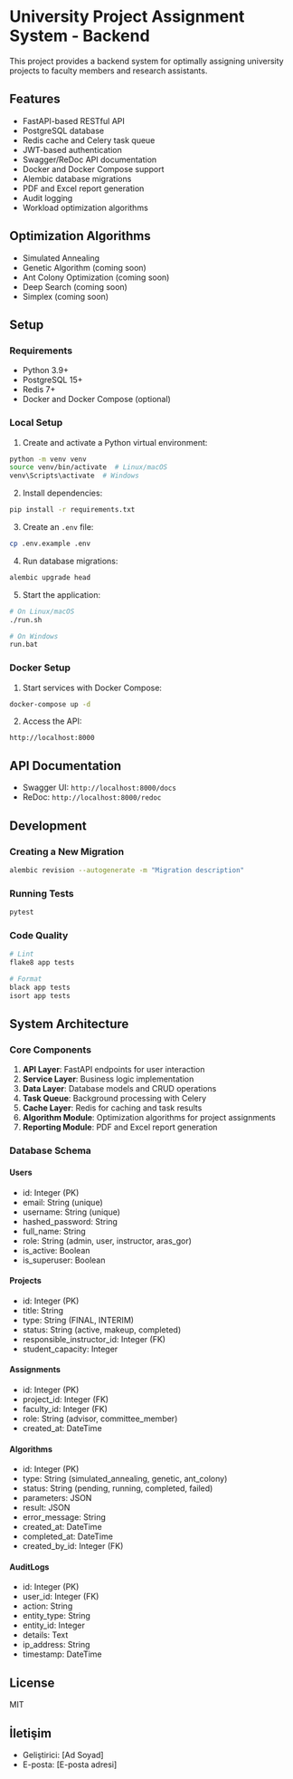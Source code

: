 # University Project Assignment System - Backend

This project provides a backend system for optimally assigning university projects to faculty members and research assistants.

## Features

- FastAPI-based RESTful API
- PostgreSQL database
- Redis cache and Celery task queue
- JWT-based authentication
- Swagger/ReDoc API documentation
- Docker and Docker Compose support
- Alembic database migrations
- PDF and Excel report generation
- Audit logging
- Workload optimization algorithms

## Optimization Algorithms

- Simulated Annealing
- Genetic Algorithm (coming soon)
- Ant Colony Optimization (coming soon)
- Deep Search (coming soon)
- Simplex (coming soon)

## Setup

### Requirements

- Python 3.9+
- PostgreSQL 15+
- Redis 7+
- Docker and Docker Compose (optional)

### Local Setup

1. Create and activate a Python virtual environment:
```bash
python -m venv venv
source venv/bin/activate  # Linux/macOS
venv\Scripts\activate  # Windows
```

2. Install dependencies:
```bash
pip install -r requirements.txt
```

3. Create an `.env` file:
```bash
cp .env.example .env
```

4. Run database migrations:
```bash
alembic upgrade head
```

5. Start the application:
```bash
# On Linux/macOS
./run.sh

# On Windows
run.bat
```

### Docker Setup

1. Start services with Docker Compose:
```bash
docker-compose up -d
```

2. Access the API:
```
http://localhost:8000
```

## API Documentation

- Swagger UI: `http://localhost:8000/docs`
- ReDoc: `http://localhost:8000/redoc`

## Development

### Creating a New Migration

```bash
alembic revision --autogenerate -m "Migration description"
```

### Running Tests

```bash
pytest
```

### Code Quality

```bash
# Lint
flake8 app tests

# Format
black app tests
isort app tests
```

## System Architecture

### Core Components

1. **API Layer**: FastAPI endpoints for user interaction
2. **Service Layer**: Business logic implementation
3. **Data Layer**: Database models and CRUD operations
4. **Task Queue**: Background processing with Celery
5. **Cache Layer**: Redis for caching and task results
6. **Algorithm Module**: Optimization algorithms for project assignments
7. **Reporting Module**: PDF and Excel report generation

### Database Schema

#### Users
- id: Integer (PK)
- email: String (unique)
- username: String (unique)
- hashed_password: String
- full_name: String
- role: String (admin, user, instructor, aras_gor)
- is_active: Boolean
- is_superuser: Boolean

#### Projects
- id: Integer (PK)
- title: String
- type: String (FINAL, INTERIM)
- status: String (active, makeup, completed)
- responsible_instructor_id: Integer (FK)
- student_capacity: Integer

#### Assignments
- id: Integer (PK)
- project_id: Integer (FK)
- faculty_id: Integer (FK)
- role: String (advisor, committee_member)
- created_at: DateTime

#### Algorithms
- id: Integer (PK)
- type: String (simulated_annealing, genetic, ant_colony)
- status: String (pending, running, completed, failed)
- parameters: JSON
- result: JSON
- error_message: String
- created_at: DateTime
- completed_at: DateTime
- created_by_id: Integer (FK)

#### AuditLogs
- id: Integer (PK)
- user_id: Integer (FK)
- action: String
- entity_type: String
- entity_id: Integer
- details: Text
- ip_address: String
- timestamp: DateTime

## License

MIT

## İletişim

- Geliştirici: [Ad Soyad]
- E-posta: [E-posta adresi] 